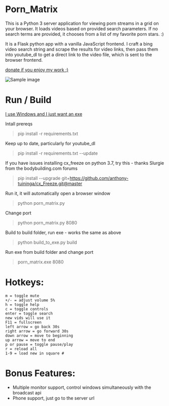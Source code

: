 # Porn_Matrix
This is a Python 3 server application for viewing porn streams in a grid on your browser. It loads videos based on provided search parameters. If no search terms are provided, it chooses from a list of my favorite porn stars. :)

It is a Flask python app with a vanilla JavaScript frontend. I craft a bing video search string and scrape the results for video links, then pass them into youtube_dl to get a direct link to the video file, which is sent to the browser frontend.

[donate if you enjoy my work :)](https://paypal.me/deracoslon)

![Sample image](https://i.imgur.com/n3HoJpk.png)

# Run / Build

[I use Windows and I just want an exe](https://github.com/pornmatrix/Porn_Matrix/releases)

Intall prereqs

> pip install -r requirements.txt

Keep up to date, particularly for youtube_dl

> pip install -r requirements.txt --update

If you have issues installing cx_freeze on python 3.7, try this - thanks Slurgie from the bodybuilding.com forums

> pip install --upgrade git+https://github.com/anthony-tuininga/cx_Freeze.git@master

Run it, it will automatically open a browser window

> python porn_matrix.py

Change port

> python porn_matrix.py 8080

Build to build folder, run exe - works the same as above

> python build_to_exe.py build

Run exe from build folder and change port

> porn_matrix.exe 8080

# Hotkeys:
```
m = toggle mute
+/- = adjust volume 5%
h = toggle help
c = toggle controls
enter = toggle search
new vids will use it
F11 = fullscreen
left arrow = go back 30s
right arrow = go forward 30s
down arrow = move to beginning
up arrow = move to end
p or pause = toggle pause/play
r = reload all
1-9 = load new in square #
```

# Bonus Features:
- Multiple monitor support,
control windows simultaneously with the broadcast api
- Phone support, just go to the server url